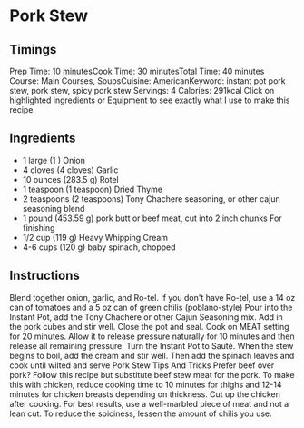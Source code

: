 # Pork Stew
## Timings
Prep Time: 10 minutesCook Time: 30 minutesTotal Time: 40 minutes Course: Main Courses, SoupsCuisine: AmericanKeyword: instant pot pork stew, pork stew, spicy pork stew Servings: 4 Calories: 291kcal
Click on highlighted ingredients or Equipment to see exactly what I use to make this recipe

## Ingredients
- 1 large (1 ) Onion
- 4 cloves (4 cloves) Garlic
- 10 ounces (283.5 g) Rotel
- 1 teaspoon (1 teaspoon) Dried Thyme
- 2 teaspoons (2 teaspoons) Tony Chachere seasoning, or other cajun seasoning blend
- 1 pound (453.59 g) pork butt or beef meat, cut into 2 inch chunks
For finishing
- 1/2 cup (119 g) Heavy Whipping Cream
- 4-6 cups (120 g) baby spinach, chopped

## Instructions
Blend together onion, garlic, and Ro-tel. If you don't have Ro-tel, use a 14 oz can of tomatoes and a 5 oz can of green chilis (poblano-style)
Pour into the Instant Pot, add the Tony Chachere or other Cajun Seasoning mix.
Add in the pork cubes and stir well.
Close the pot and seal. Cook on MEAT setting for 20 minutes. Allow it to release pressure naturally for 10 minutes and then release all remaining pressure.
Turn the Instant Pot to Sauté. When the stew begins to boil, add the cream and stir well.
Then add the spinach leaves and cook until wilted and serve
Pork Stew Tips And Tricks
Prefer beef over pork? Follow this recipe but substitute beef stew meat for the pork.
To make this with chicken, reduce cooking time to 10 minutes for thighs and 12-14 minutes for chicken breasts depending on thickness. Cut up the chicken after cooking. 
For best results, use a well-marbled piece of meat and not a lean cut.
To reduce the spiciness, lessen the amount of chilis you use.